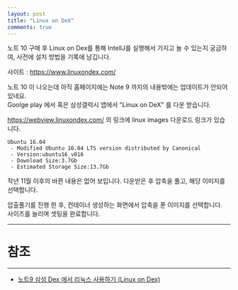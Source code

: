 ```yaml
---
layout: post
title: "Linux on DeX"
comments: true
---
```


노트 10 구매 후 Linux on Dex를 통해 IntellJ를 실행해서 가지고 놀 수 있는지 궁금하여,
사전에 설치 방법을 기록에 남깁니다.

사이트 :  https://www.linuxondex.com/

노트 10 이 나오는데 아직 홈페이지에는 Note 9 까지의 내용밖에는 업데이트가 안되어있네요.  
Goolge play 에서 혹은 삼성갤럭시 앱에서 "Linux on DeX" 를 다운 받습니다.  

https://webview.linuxondex.com/
의 링크에 linux images 다운로드 링크가 있습니다.

```
Ubuntu 16.04
 - Modified Ubuntu 16.04 LTS version distributed by Canonical
 - Version:ubuntu16_v016
 - Download Size:3.7Gb
 - Estimated Storage Size:13.7Gb
```

작년 11월 이후의 바뀐 내용은 없어 보입니다.
다운받은 후 압축을 풀고, 해당 이미지를 선택합니다.

압출풀기를 진행 한 후, 컨테이너 생성하는 화면에서 압축을 푼 이미지를 선택합니다.  
사이즈를 늘리며 셋팅을 완료합니다.




-----
# 참조
-----

* [노트9 삼성 Dex 에서 리눅스 사용하기 (Linux on Dex)](https://hkebi.tistory.com/970)
